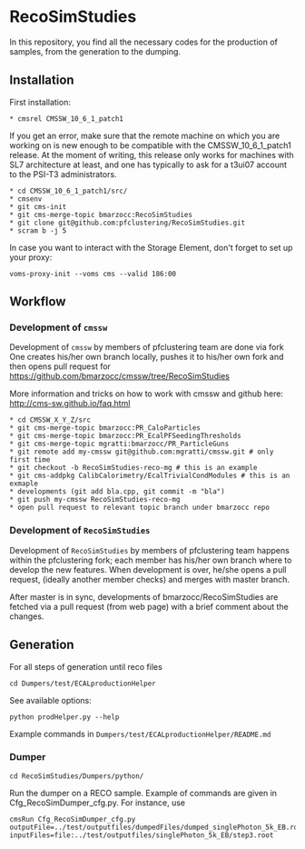 # RecoSimStudies

In this repository, you find all the necessary codes for the production of samples, from the generation to the dumping.


## Installation

First installation:

    * cmsrel CMSSW_10_6_1_patch1
If you get an error, make sure that the remote machine on which you are working on is new enough to be compatible with the CMSSW_10_6_1_patch1 release. At the moment of writing, this release only works for machines with SL7 architecture at least, and one has typically to ask for a t3ui07 account to the PSI-T3 administrators.

    * cd CMSSW_10_6_1_patch1/src/
    * cmsenv
    * git cms-init
    * git cms-merge-topic bmarzocc:RecoSimStudies 
    * git clone git@github.com:pfclustering/RecoSimStudies.git
    * scram b -j 5


In case you want to interact with the Storage Element, don't forget to set up your proxy:
```    
voms-proxy-init --voms cms --valid 186:00
```

## Workflow

### Development of ```cmssw```
Development of ```cmssw``` by members of pfclustering team are done via fork
One creates his/her own branch locally, pushes it to his/her own fork and then opens pull request for https://github.com/bmarzocc/cmssw/tree/RecoSimStudies

More information and tricks on how to work with cmssw and github here: http://cms-sw.github.io/faq.html

    * cd CMSSW_X_Y_Z/src
    * git cms-merge-topic bmarzocc:PR_CaloParticles
    * git cms-merge-topic bmarzocc:PR_EcalPFSeedingThresholds
    * git cms-merge-topic mgratti:bmarzocc/PR_ParticleGuns
    * git remote add my-cmssw git@github.com:mgratti/cmssw.git # only first time
    * git checkout -b RecoSimStudies-reco-mg # this is an example
    * git cms-addpkg CalibCalorimetry/EcalTrivialCondModules # this is an exmaple
    * developments (git add bla.cpp, git commit -m "bla") 
    * git push my-cmssw RecoSimStudies-reco-mg
    * open pull request to relevant topic branch under bmarzocc repo

### Development of ```RecoSimStudies```
Development of ```RecoSimStudies``` by members of pfclustering team happens within the pfclustering fork; 
each member has his/her own branch where to develop the new features. When development is over, he/she opens a pull request,
(ideally another member checks) and merges with master branch.

After master is in sync, developments of bmarzocc/RecoSimStudies are fetched via a pull request (from web page) with a brief comment about the changes.

## Generation
For all steps of generation until reco files 
```
cd Dumpers/test/ECALproductionHelper
```
See available options:
```
python prodHelper.py --help
```
Example commands in ```Dumpers/test/ECALproductionHelper/README.md```

### Dumper
```                         
cd RecoSimStudies/Dumpers/python/
```

Run the dumper on a RECO sample. Example of commands are given in Cfg_RecoSimDumper_cfg.py. For instance, use

```
cmsRun Cfg_RecoSimDumper_cfg.py outputFile=../test/outputfiles/dumpedFiles/dumped_singlePhoton_5k_EB.root inputFiles=file:../test/outputfiles/singlePhoton_5k_EB/step3.root
```


